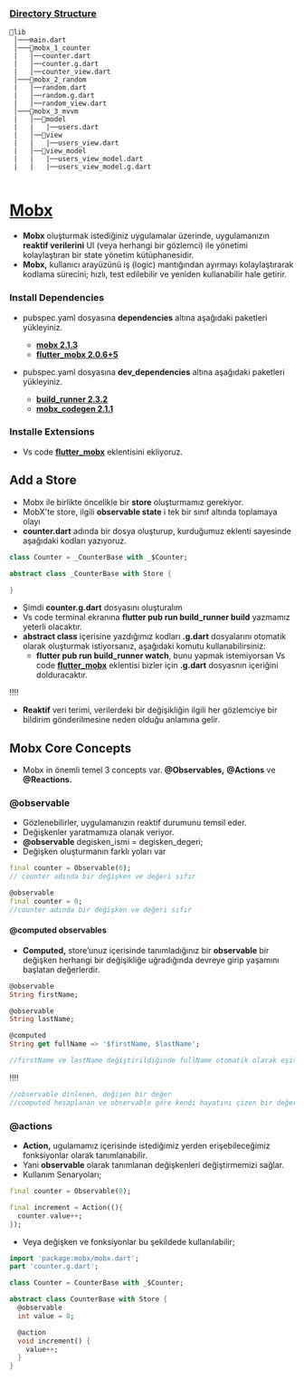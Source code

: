 ### [Directory Structure](https://github.com/TarkanKara/Mobx/tree/master/lib)
```
📂lib
 │───main.dart  
 │───📂mobx_1_counter 
 |   │──counter.dart
 |   │──counter.g.dart
 |   │──counter_view.dart
 │───📂mobx_2_random
 |   │──random.dart
 |   │──random.g.dart
 |   │──random_view.dart
 │───📂mobx_3_mvvm
 |   │──📂model
 |   |   |──users.dart
 |   │──📂view
 |   |   |──users_view.dart
 |   │──📂view_model
 |   |   |──users_view_model.dart
 |   |   |──users_view_model.g.dart
 
```
# [Mobx](https://mobx.netlify.app/getting-started/)
* **Mobx** oluşturmak istediğiniz uygulamalar üzerinde, uygulamanızın **reaktif verilerini** UI (veya herhangi bir gözlemci) ile yönetimi kolaylaştıran bir state yönetim kütüphanesidir.
* **Mobx,** kullanıcı arayüzünü iş (logic) mantığından ayırmayı kolaylaştırarak kodlama sürecini; hızlı, test edilebilir ve yeniden kullanabilir hale getirir.

### Install Dependencies
- pubspec.yaml dosyasına **dependencies** altına aşağıdaki paketleri yükleyiniz.
    * **[mobx 2.1.3](https://pub.dev/packages/mobx)**
    * **[flutter_mobx 2.0.6+5](https://pub.dev/packages/flutter_mobx)**

- pubspec.yaml dosyasına **dev_dependencies** altına aşağıdaki paketleri yükleyiniz.
    * **[build_runner 2.3.2](https://pub.dev/packages/build_runner)**
    * **[mobx_codegen 2.1.1 ](https://pub.dev/packages/mobx_codegen)**

### Installe Extensions
* Vs code **[flutter_mobx](https://marketplace.visualstudio.com/items?itemName=Flutterando.flutter-mobx)** eklentisini ekliyoruz.

## Add a Store
- Mobx ile birlikte öncelikle bir **store** oluşturmamız gerekiyor.
- MobX'te store, ilgili **observable state** i tek bir sınıf altında toplamaya olayı
- **counter.dart** adında bir dosya oluşturup, kurduğumuz eklenti sayesinde aşağıdaki kodları yazıyoruz.

```dart
class Counter = _CounterBase with _$Counter;

abstract class _CounterBase with Store {
  
}
```
- Şimdi **counter.g.dart** dosyasını oluşturalım
- Vs code terminal ekranına **flutter pub run build_runner build** yazmamız yeterli olacaktır.
- **abstract class** içerisine yazdığımız kodları **.g.dart** dosyalarını otomatik olarak oluşturmak istiyorsanız, aşağıdaki komutu kullanabilirsiniz:
    * **flutter pub run build_runner watch**, bunu yapmak istemiyorsan Vs code **[flutter_mobx](https://marketplace.visualstudio.com/items?itemName=Flutterando.flutter-mobx)** eklentisi bizler için **.g.dart** dosyasnın içeriğini dolduracaktır.

:bangbang::bangbang:

* **Reaktif** veri terimi, verilerdeki bir değişikliğin ilgili her gözlemciye bir bildirim gönderilmesine neden olduğu anlamına gelir.

## Mobx Core Concepts
- Mobx in önemli temel 3 concepts var. **@Observables,** **@Actions** ve **@Reactions.**
### **@observable**
- Gözlenebilirler, uygulamanızın reaktif durumunu temsil eder.
- Değişkenler yaratmamıza olanak veriyor.
- **@observable** degisken_ismi = degisken_degeri;
- Değişken oluşturmanın farklı yoları var 

```dart
final counter = Observable(0);
// counter adında bir değişken ve değeri sıfır

@observable
final counter = 0;
//counter adında bir değişken ve değeri sıfır

```

#### **@computed** observables
- **Computed,** store’unuz içerisinde tanımladığınız bir **observable** bir değişken herhangi bir değişikliğe uğradığında devreye girip yaşamını başlatan değerlerdir. 

```dart
@observable
String firstName;

@observable
String lastName;

@computed
String get fullName => '$firstName, $lastName';

//firstName ve lastName değiştirildiğinde fullName otomatik olarak eşitlenir.

```
:bangbang::bangbang:

```dart
//observable dinlenen, değişen bir değer
//computed hesaplanan ve observable göre kendi hayatını çizen bir değer
```
### **@actions**
- **Action,** ugulamamız içerisinde istediğimiz yerden erişebileceğimiz fonksiyonlar olarak tanımlanabilir. 
- Yani **observable** olarak tanımlanan değişkenleri değiştirmemizi sağlar.
- Kullanım Senaryoları;

```dart
final counter = Observable(0);

final increment = Action((){
  counter.value++;
});
```
- Veya değişken ve fonksiyonlar bu şekildede kullanılabilir;

```dart
import 'package:mobx/mobx.dart';
part 'counter.g.dart';

class Counter = CounterBase with _$Counter;

abstract class CounterBase with Store {
  @observable
  int value = 0;

  @action
  void increment() {
    value++;
  }
}
```






